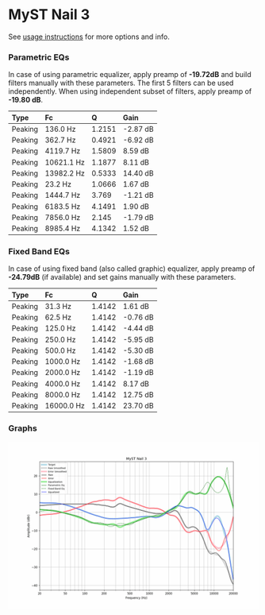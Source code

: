 # MyST Nail 3
See [usage instructions](https://github.com/jaakkopasanen/AutoEq#usage) for more options and info.

### Parametric EQs
In case of using parametric equalizer, apply preamp of **-19.72dB** and build filters manually
with these parameters. The first 5 filters can be used independently.
When using independent subset of filters, apply preamp of **-19.80 dB**.

| Type    | Fc         |      Q | Gain     |
|:--------|:-----------|:-------|:---------|
| Peaking | 136.0 Hz   | 1.2151 | -2.87 dB |
| Peaking | 362.7 Hz   | 0.4921 | -6.92 dB |
| Peaking | 4119.7 Hz  | 1.5809 | 8.59 dB  |
| Peaking | 10621.1 Hz | 1.1877 | 8.11 dB  |
| Peaking | 13982.2 Hz | 0.5333 | 14.40 dB |
| Peaking | 23.2 Hz    | 1.0666 | 1.67 dB  |
| Peaking | 1444.7 Hz  | 3.769  | -1.21 dB |
| Peaking | 6183.5 Hz  | 4.1491 | 1.90 dB  |
| Peaking | 7856.0 Hz  | 2.145  | -1.79 dB |
| Peaking | 8985.4 Hz  | 4.1342 | 1.52 dB  |

### Fixed Band EQs
In case of using fixed band (also called graphic) equalizer, apply preamp of **-24.79dB**
(if available) and set gains manually with these parameters.

| Type    | Fc         |      Q | Gain     |
|:--------|:-----------|:-------|:---------|
| Peaking | 31.3 Hz    | 1.4142 | 1.61 dB  |
| Peaking | 62.5 Hz    | 1.4142 | -0.76 dB |
| Peaking | 125.0 Hz   | 1.4142 | -4.44 dB |
| Peaking | 250.0 Hz   | 1.4142 | -5.95 dB |
| Peaking | 500.0 Hz   | 1.4142 | -5.30 dB |
| Peaking | 1000.0 Hz  | 1.4142 | -1.68 dB |
| Peaking | 2000.0 Hz  | 1.4142 | -1.19 dB |
| Peaking | 4000.0 Hz  | 1.4142 | 8.17 dB  |
| Peaking | 8000.0 Hz  | 1.4142 | 12.75 dB |
| Peaking | 16000.0 Hz | 1.4142 | 23.70 dB |

### Graphs
![](./MyST%20Nail%203.png)